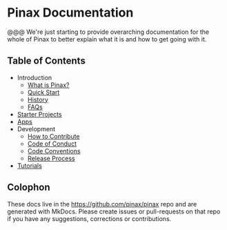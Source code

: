 # Pinax Documentation

@@@ We're just starting to provide overarching documentation for the whole of Pinax to better explain what it is and how to get going with it.

## Table of Contents

  * Introduction
    * [What is Pinax?](what_is_pinax.md)
    * [Quick Start](quick_start.md)
    * [History](history.md)
    * [FAQs](faq.md)
  * [Starter Projects](starter_project_list.md)
  * [Apps](apps_list.md)
  * Development
    * [How to Contribute](how_to_contribute.md)
    * [Code of Conduct](code_of_conduct.md)
    * [Code Conventions](code_conventions.md)
    * [Release Process](release_process.md)
  * [Tutorials](tutorials.md)


## Colophon

These docs live in the <https://github.com/pinax/pinax> repo and are generated with MkDocs. Please create issues or pull-requests on that repo if you have any suggestions, corrections or contributions.
